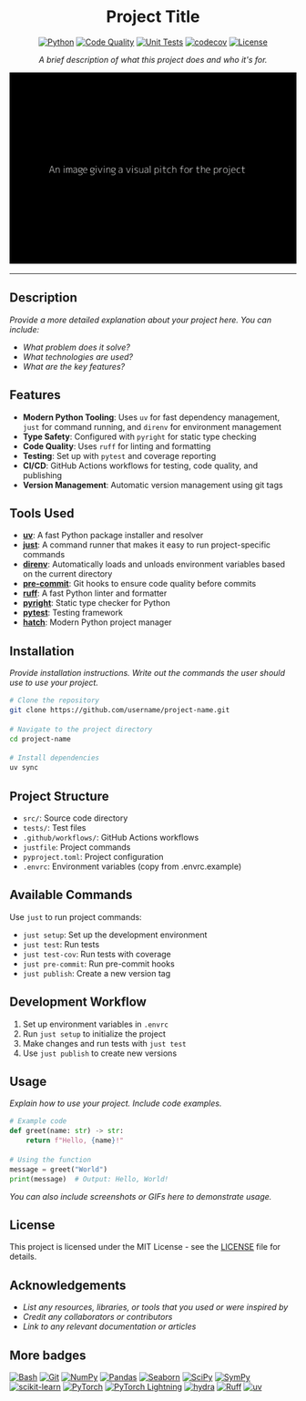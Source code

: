<div align="center">

# Project Title
[![Python](https://img.shields.io/badge/Python-3776ab?logo=python&logoColor=white)](https://www.python.org/)
[![Code Quality](https://github.com/miguelbper/python-template/actions/workflows/code-quality.yaml/badge.svg)](https://github.com/miguelbper/python-template/actions/workflows/code-quality.yaml)
[![Unit Tests](https://github.com/miguelbper/python-template/actions/workflows/tests.yaml/badge.svg)](https://github.com/miguelbper/python-template/actions/workflows/tests.yaml)
[![codecov](https://codecov.io/gh/miguelbper/python-template/graph/badge.svg)](https://codecov.io/gh/miguelbper/python-template)
[![License](https://img.shields.io/badge/License-MIT-green.svg?labelColor=gray)](LICENSE)

*A brief description of what this project does and who it's for.*

![img.png](img.png)

</div>

---

## Description

*Provide a more detailed explanation about your project here. You can include:*
- *What problem does it solve?*
- *What technologies are used?*
- *What are the key features?*

## Features

- **Modern Python Tooling**: Uses `uv` for fast dependency management, `just` for command running, and `direnv` for environment management
- **Type Safety**: Configured with `pyright` for static type checking
- **Code Quality**: Uses `ruff` for linting and formatting
- **Testing**: Set up with `pytest` and coverage reporting
- **CI/CD**: GitHub Actions workflows for testing, code quality, and publishing
- **Version Management**: Automatic version management using git tags

## Tools Used

- **[uv](https://docs.astral.sh/uv/)**: A fast Python package installer and resolver
- **[just](https://github.com/casey/just)**: A command runner that makes it easy to run project-specific commands
- **[direnv](https://direnv.net/)**: Automatically loads and unloads environment variables based on the current directory
- **[pre-commit](https://pre-commit.com/)**: Git hooks to ensure code quality before commits
- **[ruff](https://docs.astral.sh/ruff/)**: A fast Python linter and formatter
- **[pyright](https://github.com/microsoft/pyright)**: Static type checker for Python
- **[pytest](https://docs.pytest.org/)**: Testing framework
- **[hatch](https://hatch.pypa.io/)**: Modern Python project manager

## Installation

*Provide installation instructions. Write out the commands the user should use to use your project.*

```bash
# Clone the repository
git clone https://github.com/username/project-name.git

# Navigate to the project directory
cd project-name

# Install dependencies
uv sync
```

## Project Structure

- `src/`: Source code directory
- `tests/`: Test files
- `.github/workflows/`: GitHub Actions workflows
- `justfile`: Project commands
- `pyproject.toml`: Project configuration
- `.envrc`: Environment variables (copy from .envrc.example)

## Available Commands

Use `just` to run project commands:

- `just setup`: Set up the development environment
- `just test`: Run tests
- `just test-cov`: Run tests with coverage
- `just pre-commit`: Run pre-commit hooks
- `just publish`: Create a new version tag

## Development Workflow

1. Set up environment variables in `.envrc`
2. Run `just setup` to initialize the project
3. Make changes and run tests with `just test`
4. Use `just publish` to create new versions

## Usage

*Explain how to use your project. Include code examples.*

```python
# Example code
def greet(name: str) -> str:
    return f"Hello, {name}!"

# Using the function
message = greet("World")
print(message)  # Output: Hello, World!
```

*You can also include screenshots or GIFs here to demonstrate usage.*

## License

This project is licensed under the MIT License - see the [LICENSE](LICENSE) file for details.

## Acknowledgements

- *List any resources, libraries, or tools that you used or were inspired by*
- *Credit any collaborators or contributors*
- *Link to any relevant documentation or articles*

## More badges

[![Bash](https://img.shields.io/badge/Bash-293036?logo=gnu-bash&logoColor=white)](https://www.gnu.org/software/bash/)
[![Git](https://img.shields.io/badge/Git-f44d27?logo=git&logoColor=white)](https://git-scm.com/)
[![NumPy](https://img.shields.io/badge/NumPy-4dabcf?logo=numpy&logoColor=white)](https://numpy.org/)
[![Pandas](https://img.shields.io/badge/Pandas-130654?logo=pandas&logoColor=white)](https://pandas.pydata.org/)
[![Seaborn](https://img.shields.io/badge/Seaborn-5c7da2?logo=python&logoColor=white)](https://seaborn.pydata.org/)
[![SciPy](https://img.shields.io/badge/SciPy-013243?logo=scipy&logoColor=white)](https://scipy.org/)
[![SymPy](https://img.shields.io/badge/SymPy-3b5526?logo=sympy&logoColor=white)](https://www.sympy.org/)
[![scikit-learn](https://img.shields.io/badge/scikit--learn-f99f44?logo=scikitlearn&logoColor=white)](https://scikit-learn.org/)
[![PyTorch](https://img.shields.io/badge/PyTorch-ee4c2c?logo=pytorch&logoColor=white)](https://pytorch.org/)
[![PyTorch Lightning](https://img.shields.io/badge/-Lightning-7e4fff?logo=lightning&logoColor=white)](https://lightning.ai/docs/pytorch/stable/)
[![hydra](https://img.shields.io/badge/Configs-Hydra-89b8cd)](https://hydra.cc/)
[![Ruff](https://img.shields.io/badge/Ruff-261230?logo=ruff&logoColor=white)](https://github.com/astral-sh/ruff)
[![uv](https://img.shields.io/badge/uv-de5fe9?logo=uv&logoColor=white)](https://github.com/astral-sh/uv)
